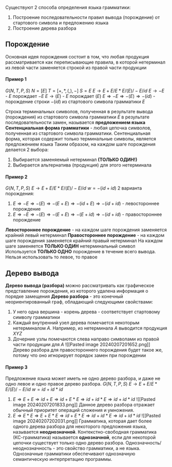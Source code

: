 Существуют 2 способа определения языка грамматики:
1. Построение последовательности правил вывода (порождение) от стартового символа и предложению языка
2. Построение дерева разбора
## Порождение
Основная идея порождения состоит в том, что любая продукция рассматривается как переписывающие правила, в которой нетерминал из левой части заменяется строкой из правой части продукции
#### Пример 1
$G (N, T, P, S)$
$N = [E]$
$T = [+, *, (, ), -]$
$S = E$
$E → E + E / E * E / (E) / -E / id$ 
$E → -E$ - $E$ порождает $-E$
$E → (E)$ - $E$ порождает $(E)$
$E ⇒ -E ⇒ -(E) ⇒ -(id)$ - порождение строки $-(id)$ из стартового символа грамматики $E$

Строка терминальных символов, полученная в результате вывода (порождения) из стартового символа грамматики $E$ в результате последовательности замен, называется **предложением языка** 
**Сентенциальная форма грамматики** - любая цепочка символов, полученная из стартового символа грамматики. Сентенциальная форма, которая содержит только терминальные символы, является предложением языка
Таким образом, на каждом шаге порождения делается 2 выбора:
1. Выбирается заменяемый нетерминал **(ТОЛЬКО ОДИН!)**
2. Выбирается альтернатива (продукция) для этого нетерминала
#### Пример 2
$G (N, T, P, S)$
$E → E + E / E * E / (E) / -E / id$ 
$w = -(id+id)$ 
2 варианта порождения:
1) $E ⇒ -E ⇒ -(E) ⇒ -(E+E) ⇒ -(id+E) ⇒ -(id+id)$ - левостороннее порождение
2) $E ⇒ -E ⇒ -(E) ⇒ -(E+E) ⇒ -(E+id) ⇒ -(id+id)$ - правостороннее порождение

**Левостороннее порождение** - на каждом шаге порождения заменяется крайний левый нетерминал
**Правостороннее порождение** - на каждом шаге порождения заменяется крайний правый нетерминал
На каждом шаге заменяется **ТОЛЬКО ОДИН** нетерминальный символ
Используется **ТОЛЬКО ОДНО** порождение в течение всего вывода. Нельзя использовать то левое, то правое
## Дерево вывода
**Дерево вывода (разбора)** можно рассматривать как графическое представление порождения, из которого удалена информация о порядке замещения
**Дерево разбора** - это конечный неориентированный граф, обладающий следующими свойствами:
1. У него одна вершина - корень дерева - соответствует стартовому символу грамматики
2. Каждый внутренний узел дерева помечается некоторым нетерминалом $A$. Например, из нетерминала $A$ выводится продукция $XYZ$
3. Дочерние узлы помечаются слева направо символами из правой части продукции для $A$
![[Pasted image 20240207201652.png]]
Дерево разбора для правостороннего порождения будет такое же, потому что оно игнорирует порядок замен при порождении
#### Пример 3
Предложение языка может иметь не одно дерево разбора, и даже не одно левое и одно правое дерево разбора. 
$G (N, T, P, S)$
$E → E + E / E * E / (E) / -E / id$ 
$w = id + id * id$
1. $E ⇒ E+E ⇒ id + E ⇒ id + E * E ⇒ id + id * E ⇒ id + id * id$
![[Pasted image 20240207201833.png]]
Данное дерево разбора отражает обычный приоритет операций сложения и умножения. 
2. $E ⇒ E * E ⇒ E + E * E ⇒ id + E * E ⇒ id + id * E ⇒ id + id * id$
![[Pasted image 20240207202031.png]]
Грамматика, которая дает более одного дерева разбора для некоторого предложения языка, называется **неоднозначной**.
Контекстно-свободная грамматика (КС-грамматика) называется **однозначной**, если для некоторой цепочки существует только одно дерево разбора. 
Однозначность/неоднозначность - это свойство грамматики, а не языка.
Однозначные грамматики обеспечивают однозначную семантическую интерпретацию программы.